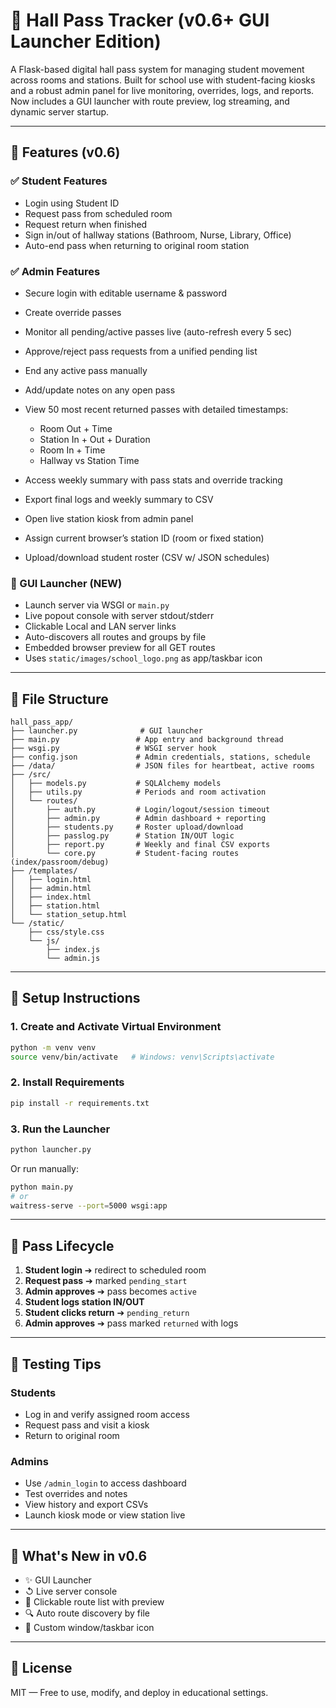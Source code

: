 # 🏢 Hall Pass Tracker (v0.6+ GUI Launcher Edition)

A Flask-based digital hall pass system for managing student movement across rooms and stations.
Built for school use with student-facing kiosks and a robust admin panel for live monitoring, overrides, logs, and reports.
Now includes a GUI launcher with route preview, log streaming, and dynamic server startup.

---

## 🚀 Features (v0.6)

### ✅ Student Features

* Login using Student ID
* Request pass from scheduled room
* Request return when finished
* Sign in/out of hallway stations (Bathroom, Nurse, Library, Office)
* Auto-end pass when returning to original room station

### ✅ Admin Features

* Secure login with editable username & password
* Create override passes
* Monitor all pending/active passes live (auto-refresh every 5 sec)
* Approve/reject pass requests from a unified pending list
* End any active pass manually
* Add/update notes on any open pass
* View 50 most recent returned passes with detailed timestamps:

  * Room Out + Time
  * Station In + Out + Duration
  * Room In + Time
  * Hallway vs Station Time
* Access weekly summary with pass stats and override tracking
* Export final logs and weekly summary to CSV
* Open live station kiosk from admin panel
* Assign current browser’s station ID (room or fixed station)
* Upload/download student roster (CSV w/ JSON schedules)

### 🔹 GUI Launcher (NEW)

* Launch server via WSGI or `main.py`
* Live popout console with server stdout/stderr
* Clickable Local and LAN server links
* Auto-discovers all routes and groups by file
* Embedded browser preview for all GET routes
* Uses `static/images/school_logo.png` as app/taskbar icon

---

## 📂 File Structure

```
hall_pass_app/
├── launcher.py              # GUI launcher
├── main.py                 # App entry and background thread
├── wsgi.py                 # WSGI server hook
├── config.json             # Admin credentials, stations, schedule
├── /data/                  # JSON files for heartbeat, active rooms
├── /src/
│   ├── models.py           # SQLAlchemy models
│   ├── utils.py            # Periods and room activation
│   └── routes/
│       ├── auth.py         # Login/logout/session timeout
│       ├── admin.py        # Admin dashboard + reporting
│       ├── students.py     # Roster upload/download
│       ├── passlog.py      # Station IN/OUT logic
│       ├── report.py       # Weekly and final CSV exports
│       └── core.py         # Student-facing routes (index/passroom/debug)
├── /templates/
│   ├── login.html
│   ├── admin.html
│   ├── index.html
│   ├── station.html
│   └── station_setup.html
└── /static/
    ├── css/style.css
    └── js/
        ├── index.js
        └── admin.js
```

---

## 🚧 Setup Instructions

### 1. Create and Activate Virtual Environment

```bash
python -m venv venv
source venv/bin/activate   # Windows: venv\Scripts\activate
```

### 2. Install Requirements

```bash
pip install -r requirements.txt
```

### 3. Run the Launcher

```bash
python launcher.py
```

Or run manually:

```bash
python main.py
# or
waitress-serve --port=5000 wsgi:app
```

---

## 🧪 Pass Lifecycle

1. **Student login** ➔ redirect to scheduled room
2. **Request pass** ➔ marked `pending_start`
3. **Admin approves** ➔ pass becomes `active`
4. **Student logs station IN/OUT**
5. **Student clicks return** ➔ `pending_return`
6. **Admin approves** ➔ pass marked `returned` with logs

---

## 💪 Testing Tips

### Students

* Log in and verify assigned room access
* Request pass and visit a kiosk
* Return to original room

### Admins

* Use `/admin_login` to access dashboard
* Test overrides and notes
* View history and export CSVs
* Launch kiosk mode or view station live

---

## 🔄 What's New in v0.6

* ✨ GUI Launcher
* ↺ Live server console
* 🔗 Clickable route list with preview
* 🔍 Auto route discovery by file
* 🎨 Custom window/taskbar icon

---

## 💼 License

MIT — Free to use, modify, and deploy in educational settings.
